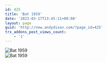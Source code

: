 ```yaml
---
id: 425
title: 'Bat 1959'
date: '2023-03-17T13:45:11+00:00'
layout: page
guid: 'http://new.andydixon.com/?page_id=425'
trx_addons_post_views_count:
    - '1'
---
```


![Bat 1959](https://i0.wp.com/assets.g8x2.ldn.idrivee2-23.com/posters/Bat%201959%2001.jpg?w=1200&ssl=1 "Bat 1959")  
![Bat 1959](https://i0.wp.com/assets.g8x2.ldn.idrivee2-23.com/posters/Bat%201959%2002.jpg?w=1200&ssl=1 "Bat 1959")